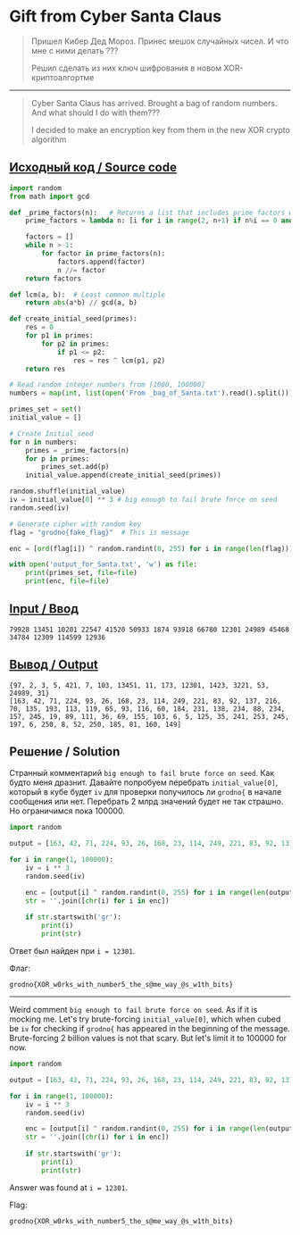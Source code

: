# Gift from Cyber Santa Claus

> Пришел Кибер Дед Мороз. Принес мешок случайных чисел. И что мне с ними делать ???
>
> Решил сделать из них ключ шифрования в новом XOR-криптоалгортме

---

> Cyber Santa Claus has arrived. Brought a bag of random numbers. And what should I do with them???
>
> I decided to make an encryption key from them in the new XOR crypto algorithm

## [Исходный код / Source code](Gift_from_Santa.py)

```python
import random
from math import gcd

def _prime_factors(n):   # Returns a list that includes prime factors with their repetitions
    prime_factors = lambda n: [i for i in range(2, n+1) if n%i == 0 and all(i % j != 0 for j in range(2, int(i**0.5)+1))]

    factors = []
    while n > 1:
        for factor in prime_factors(n):
            factors.append(factor)
            n //= factor
    return factors

def lcm(a, b):  # Least common multiple
    return abs(a*b) // gcd(a, b)

def create_initial_seed(primes):
    res = 0
    for p1 in primes:
        for p2 in primes:
            if p1 <= p2:
                res = res ^ lcm(p1, p2) 
    return res

# Read random integer numbers from [1000, 100000]
numbers = map(int, list(open('From _bag_of_Santa.txt').read().split())) 

primes_set = set()
initial_value = []

# Create Initial seed
for n in numbers:
    primes = _prime_factors(n)
    for p in primes:
        primes_set.add(p)
    initial_value.append(create_initial_seed(primes))

random.shuffle(initial_value)
iv = initial_value[0] ** 3 # big enough to fail brute force on seed
random.seed(iv)

# Generate cipher with random key
flag = "grodno{fake_flag}"  # This is message

enc = [ord(flag[i]) ^ random.randint(0, 255) for i in range(len(flag))]

with open('output_for_Santa.txt', 'w') as file:
    print(primes_set, file=file)
    print(enc, file=file)
```

## [Input / Ввод](From__bag_of_Santa.txt)

```plain
79928 13451 10201 22547 41520 50933 1874 93918 66780 12301 24989 45468 34784 12309 114599 12936
```

## [Вывод / Output](output_for_Santa.txt)

```plain
{97, 2, 3, 5, 421, 7, 103, 13451, 11, 173, 12301, 1423, 3221, 53, 24989, 31}
[163, 42, 71, 224, 93, 26, 168, 23, 114, 249, 221, 83, 92, 137, 216, 70, 135, 193, 113, 119, 65, 93, 116, 60, 184, 231, 138, 234, 88, 234, 157, 245, 19, 89, 111, 36, 69, 155, 103, 6, 5, 125, 35, 241, 253, 245, 197, 6, 250, 8, 52, 250, 185, 81, 160, 149]
```

## Решение / Solution

Странный комментарий `big enough to fail brute force on seed`. Как будто меня дразнит. Давайте
попробуем перебрать `initial_value[0]`, который в кубе будет `iv` для проверки получилось ли
`grodno{` в начале сообщения или нет. Перебрать 2 млрд значений будет не так страшно. Но ограничимся
пока 100000.

```python
import random

output = [163, 42, 71, 224, 93, 26, 168, 23, 114, 249, 221, 83, 92, 137, 216, 70, 135, 193, 113, 119, 65, 93, 116, 60, 184, 231, 138, 234, 88, 234, 157, 245, 19, 89, 111, 36, 69, 155, 103, 6, 5, 125, 35, 241, 253, 245, 197, 6, 250, 8, 52, 250, 185, 81, 160, 149]

for i in range(1, 100000):
    iv = i ** 3
    random.seed(iv)

    enc = [output[i] ^ random.randint(0, 255) for i in range(len(output))]
    str = ''.join([chr(i) for i in enc])
    
    if str.startswith('gr'):
        print(i)
        print(str)
```

Ответ был найден при `i = 12301`.

Флаг:

```plain
grodno{XOR_w0rks_with_number5_the_s@me_way_@s_w1th_bits}
```

---

Weird comment `big enough to fail brute force on seed`. As if it is mocking me. Let's try
brute-forcing `initial_value[0]`, which when cubed be `iv` for checking if `grodno{` has appeared in
the beginning of the message. Brute-forcing 2 billion values is not that scary. But let's limit it
to 100000 for now.

```python
import random

output = [163, 42, 71, 224, 93, 26, 168, 23, 114, 249, 221, 83, 92, 137, 216, 70, 135, 193, 113, 119, 65, 93, 116, 60, 184, 231, 138, 234, 88, 234, 157, 245, 19, 89, 111, 36, 69, 155, 103, 6, 5, 125, 35, 241, 253, 245, 197, 6, 250, 8, 52, 250, 185, 81, 160, 149]

for i in range(1, 100000):
    iv = i ** 3
    random.seed(iv)

    enc = [output[i] ^ random.randint(0, 255) for i in range(len(output))]
    str = ''.join([chr(i) for i in enc])
    
    if str.startswith('gr'):
        print(i)
        print(str)
```

Answer was found at `i = 12301`.

Flag:

```plain
grodno{XOR_w0rks_with_number5_the_s@me_way_@s_w1th_bits}
```
